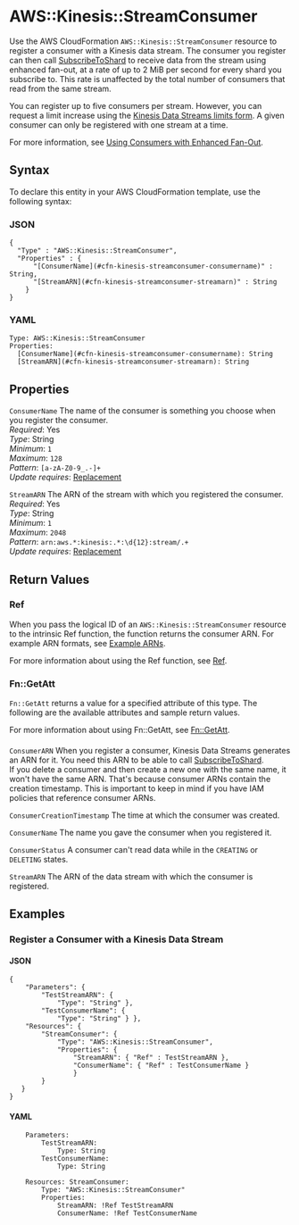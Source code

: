 # AWS::Kinesis::StreamConsumer<a name="aws-resource-kinesis-streamconsumer"></a>

Use the AWS CloudFormation `AWS::Kinesis::StreamConsumer` resource to register a consumer with a Kinesis data stream\. The consumer you register can then call [SubscribeToShard](https://docs.aws.amazon.com/kinesis/latest/APIReference/API_SubscribeToShard.html) to receive data from the stream using enhanced fan\-out, at a rate of up to 2 MiB per second for every shard you subscribe to\. This rate is unaffected by the total number of consumers that read from the same stream\. 

You can register up to five consumers per stream\. However, you can request a limit increase using the [Kinesis Data Streams limits form](https://console.aws.amazon.com/support/v1?#/)\. A given consumer can only be registered with one stream at a time\. 

For more information, see [Using Consumers with Enhanced Fan\-Out](https://docs.aws.amazon.com/streams/latest/dev/introduction-to-enhanced-consumers.html)\. 

## Syntax<a name="aws-resource-kinesis-streamconsumer-syntax"></a>

To declare this entity in your AWS CloudFormation template, use the following syntax:

### JSON<a name="aws-resource-kinesis-streamconsumer-syntax.json"></a>

```
{
  "Type" : "AWS::Kinesis::StreamConsumer",
  "Properties" : {
      "[ConsumerName](#cfn-kinesis-streamconsumer-consumername)" : String,
      "[StreamARN](#cfn-kinesis-streamconsumer-streamarn)" : String
    }
}
```

### YAML<a name="aws-resource-kinesis-streamconsumer-syntax.yaml"></a>

```
Type: AWS::Kinesis::StreamConsumer
Properties: 
  [ConsumerName](#cfn-kinesis-streamconsumer-consumername): String
  [StreamARN](#cfn-kinesis-streamconsumer-streamarn): String
```

## Properties<a name="aws-resource-kinesis-streamconsumer-properties"></a>

`ConsumerName`  <a name="cfn-kinesis-streamconsumer-consumername"></a>
The name of the consumer is something you choose when you register the consumer\.  
*Required*: Yes  
*Type*: String  
*Minimum*: `1`  
*Maximum*: `128`  
*Pattern*: `[a-zA-Z0-9_.-]+`  
*Update requires*: [Replacement](https://docs.aws.amazon.com/AWSCloudFormation/latest/UserGuide/using-cfn-updating-stacks-update-behaviors.html#update-replacement)

`StreamARN`  <a name="cfn-kinesis-streamconsumer-streamarn"></a>
The ARN of the stream with which you registered the consumer\.  
*Required*: Yes  
*Type*: String  
*Minimum*: `1`  
*Maximum*: `2048`  
*Pattern*: `arn:aws.*:kinesis:.*:\d{12}:stream/.+`  
*Update requires*: [Replacement](https://docs.aws.amazon.com/AWSCloudFormation/latest/UserGuide/using-cfn-updating-stacks-update-behaviors.html#update-replacement)

## Return Values<a name="aws-resource-kinesis-streamconsumer-return-values"></a>

### Ref<a name="aws-resource-kinesis-streamconsumer-return-values-ref"></a>

When you pass the logical ID of an `AWS::Kinesis::StreamConsumer` resource to the intrinsic Ref function, the function returns the consumer ARN\. For example ARN formats, see [Example ARNs](https://docs.aws.amazon.com/general/latest/gr/aws-arns-and-namespaces.html#arns-syntax)\. 

For more information about using the Ref function, see [Ref](https://docs.aws.amazon.com/AWSCloudFormation/latest/UserGuide/intrinsic-function-reference-ref.html)\. 

### Fn::GetAtt<a name="aws-resource-kinesis-streamconsumer-return-values-fn--getatt"></a>

 `Fn::GetAtt` returns a value for a specified attribute of this type\. The following are the available attributes and sample return values\. 

For more information about using Fn::GetAtt, see [Fn::GetAtt](https://docs.aws.amazon.com/AWSCloudFormation/latest/UserGuide/intrinsic-function-reference-getatt.html)\. 

#### <a name="aws-resource-kinesis-streamconsumer-return-values-fn--getatt-fn--getatt"></a>

`ConsumerARN`  <a name="ConsumerARN-fn::getatt"></a>
When you register a consumer, Kinesis Data Streams generates an ARN for it\. You need this ARN to be able to call [SubscribeToShard](https://docs.aws.amazon.com/kinesis/latest/APIReference/API_SubscribeToShard.html)\.   
If you delete a consumer and then create a new one with the same name, it won't have the same ARN\. That's because consumer ARNs contain the creation timestamp\. This is important to keep in mind if you have IAM policies that reference consumer ARNs\. 

`ConsumerCreationTimestamp`  <a name="ConsumerCreationTimestamp-fn::getatt"></a>
The time at which the consumer was created\.

`ConsumerName`  <a name="ConsumerName-fn::getatt"></a>
The name you gave the consumer when you registered it\.

`ConsumerStatus`  <a name="ConsumerStatus-fn::getatt"></a>
A consumer can't read data while in the `CREATING` or `DELETING` states\.

`StreamARN`  <a name="StreamARN-fn::getatt"></a>
The ARN of the data stream with which the consumer is registered\.

## Examples<a name="aws-resource-kinesis-streamconsumer--examples"></a>

### Register a Consumer with a Kinesis Data Stream<a name="aws-resource-kinesis-streamconsumer--examples--Register_a_Consumer_with_a_Kinesis_Data_Stream"></a>

#### JSON<a name="aws-resource-kinesis-streamconsumer--examples--Register_a_Consumer_with_a_Kinesis_Data_Stream--json"></a>

```
{ 
    "Parameters": { 
        "TestStreamARN": { 
            "Type": "String" },
        "TestConsumerName": { 
            "Type": "String" } }, 
    "Resources": { 
        "StreamConsumer": {
            "Type": "AWS::Kinesis::StreamConsumer", 
            "Properties": { 
                "StreamARN": { "Ref" : TestStreamARN }, 
                "ConsumerName": { "Ref" : TestConsumerName } 
                } 
        } 
   } 
}
```

#### YAML<a name="aws-resource-kinesis-streamconsumer--examples--Register_a_Consumer_with_a_Kinesis_Data_Stream--yaml"></a>

```
    Parameters: 
        TestStreamARN: 
            Type: String 
        TestConsumerName:
            Type: String 
            
    Resources: StreamConsumer: 
        Type: "AWS::Kinesis::StreamConsumer"
        Properties: 
            StreamARN: !Ref TestStreamARN 
            ConsumerName: !Ref TestConsumerName
```